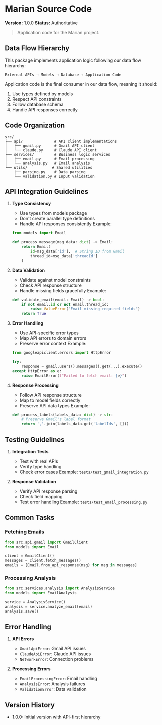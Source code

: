 # Marian Source Code

**Version:** 1.0.0
**Status:** Authoritative

> Application code for the Marian project.

## Data Flow Hierarchy

This package implements application logic following our data flow hierarchy:

```
External APIs → Models → Database → Application Code
```

Application code is the final consumer in our data flow, meaning it should:
1. Use types defined by models
2. Respect API constraints
3. Follow database schema
4. Handle API responses correctly

## Code Organization

```
src/
├── api/              # API client implementations
│   ├── gmail.py      # Gmail API client
│   └── claude.py     # Claude API client
├── services/         # Business logic services
│   ├── email.py      # Email processing
│   └── analysis.py   # Email analysis
└── utils/           # Shared utilities
    ├── parsing.py    # Data parsing
    └── validation.py # Input validation
```

## API Integration Guidelines

1. **Type Consistency**
   - Use types from models package
   - Don't create parallel type definitions
   - Handle API responses consistently
   Example:
   ```python
   from models import Email

   def process_message(msg_data: dict) -> Email:
       return Email(
           id=msg_data['id'],  # String ID from Gmail
           thread_id=msg_data['threadId']
       )
   ```

2. **Data Validation**
   - Validate against model constraints
   - Check API response structure
   - Handle missing fields gracefully
   Example:
   ```python
   def validate_email(email: Email) -> bool:
       if not email.id or not email.thread_id:
           raise ValueError("Email missing required fields")
       return True
   ```

3. **Error Handling**
   - Use API-specific error types
   - Map API errors to domain errors
   - Preserve error context
   Example:
   ```python
   from googleapiclient.errors import HttpError

   try:
       response = gmail.users().messages().get(...).execute()
   except HttpError as e:
       raise EmailError(f"Failed to fetch email: {e}")
   ```

4. **Response Processing**
   - Follow API response structure
   - Map to model fields correctly
   - Preserve API data types
   Example:
   ```python
   def process_labels(labels_data: dict) -> str:
       # Preserve Gmail's label format
       return ','.join(labels_data.get('labelIds', []))
   ```

## Testing Guidelines

1. **Integration Tests**
   - Test with real APIs
   - Verify type handling
   - Check error cases
   Example: `tests/test_gmail_integration.py`

2. **Response Validation**
   - Verify API response parsing
   - Check field mapping
   - Test error handling
   Example: `tests/test_email_processing.py`

## Common Tasks

### Fetching Emails
```python
from src.api.gmail import GmailClient
from models import Email

client = GmailClient()
messages = client.fetch_messages()
emails = [Email.from_api_response(msg) for msg in messages]
```

### Processing Analysis
```python
from src.services.analysis import AnalysisService
from models import EmailAnalysis

service = AnalysisService()
analysis = service.analyze_email(email)
analysis.save()
```

## Error Handling

1. **API Errors**
   - `GmailApiError`: Gmail API issues
   - `ClaudeApiError`: Claude API issues
   - `NetworkError`: Connection problems

2. **Processing Errors**
   - `EmailProcessingError`: Email handling
   - `AnalysisError`: Analysis failures
   - `ValidationError`: Data validation

## Version History
- 1.0.0: Initial version with API-first hierarchy
